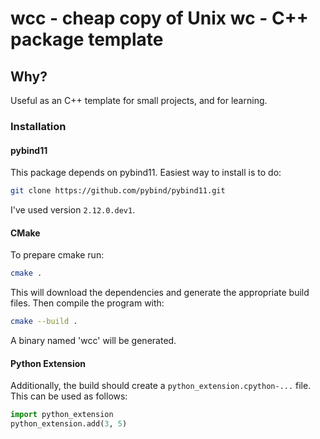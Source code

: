 # wcc - cheap copy of Unix wc - C++ package template

## Why?
Useful as an C++ template for small projects, and for learning.

### Installation

#### pybind11
This package depends on pybind11. Easiest way to install is to do:

```bash
git clone https://github.com/pybind/pybind11.git
```

I've used version `2.12.0.dev1`.


#### CMake
To prepare cmake run:

```bash
cmake .
```

This will download the dependencies and generate the appropriate build files.
Then compile the program with:

```bash
cmake --build .
```

A binary named 'wcc' will be generated.

#### Python Extension
Additionally, the build should create a `python_extension.cpython-...` file. This can be used as follows:

```python
import python_extension
python_extension.add(3, 5)
```

